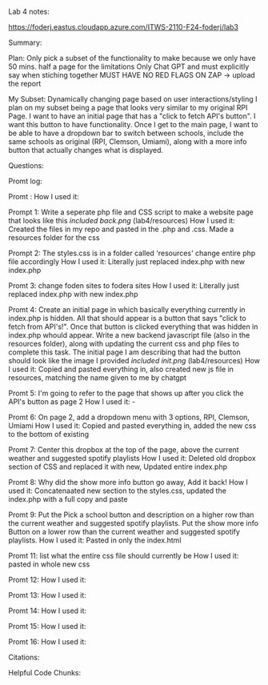 Lab 4 notes: 

https://foderj.eastus.cloudapp.azure.com/ITWS-2110-F24-foderj/lab3

Summary: 



Plan: 
   Only pick a subset of the functionality to make because we only have 50 mins. 
   half a page for the limitations 
   Only Chat GPT and must explicitly say when stiching together 
   MUST HAVE NO RED FLAGS ON ZAP -> upload the report 


My Subset: Dynamically changing page based on user interactions/styling
   I plan on my subset being a page that looks very similar to my original RPI Page. I want to have an initial page that has a "click to fetch API's button". I want this button to have functionality. Once I get to the main page, I want to be able to have a dropdown bar to switch between schools, include the same schools as original (RPI, Clemson, Umiami), along with a more info button that actually changes what is displayed. 



Questions: 

Promt log: 

Promt : 
How I used it: 

Prompt 1: Write a seperate php file and CSS script to make a website page that looks like this
   *included back.png* (lab4/resources) 
How I used it: Created the files in my repo and pasted in the .php and .css. Made a resources folder for the css

Prompt 2: The styles.css is in a folder called 'resources' change entire php file accordingly
How I used it: Literally just replaced index.php with new index.php
 
Promt 3: change foden sites to fodera sites
How I used it: Literally just replaced index.php with new index.php

Promt 4: Create an initial page in which basically everything currently in index.php is hidden. All that should appear is a button that says  "click to fetch from API's!". Once that button is clicked everything that was hidden in index.php whould appear. Write a new backend javascript file (also in the resources folder), along with updating the current css and php files to complete this task. The initial page I am describing that had the button should look like the image I provided
   *included init.png* (lab4/resources) 
How I used it: Copied and pasted everything in, also created new js file in resources, matching the name given to me by chatgpt 

Promt 5: I'm going to refer to the page that shows up after you click the API's button as page 2
How I used it: -

Promt 6: On page 2, add a dropdown menu with 3 options, RPI, Clemson, Umiami
How I used it: Copied and pasted everything in, added the new css to the bottom of existing 

Promt 7: Center this dropbox at the top of the page, above the current weather and suggested spotify playlists
How I used it: Deleted old dropbox section of CSS and replaced it with new, Updated entire index.php

Promt 8: Why did the show more info button go away, Add it back!
How I used it: Concatenaated new section to the styles.css, updated the index.php with a full copy and paste

Promt 9: Put the Pick a school button and description on a higher row than the current weather and suggested spotify playlists. Put the show more info Button on a lower row than the current weather and suggested spotify playlists. 
How I used it: Pasted in only the index.html 

Promt 11: list what the entire css file should currently be
How I used it: pasted in whole new css 

Promt 12: 
How I used it:

Promt 13: 
How I used it:

Promt 14: 
How I used it:

Promt 15: 
How I used it:

Promt 16: 
How I used it:



Citations:



Helpful Code Chunks: 
